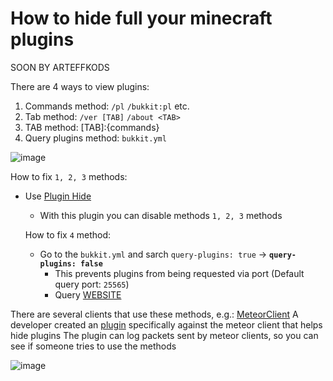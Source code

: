 # How to hide full your minecraft plugins

SOON BY ARTEFFKODS

There are 4 ways to view plugins:

1. Commands method: `/pl` `/bukkit:pl` etc.
2. Tab method: `/ver [TAB]` `/about <TAB>`
3. TAB method: [TAB]:{commands}
4. Query plugins method: `bukkit.yml`

![image](https://github.com/ArteffKod/hide-full-plugins/assets/68272364/3f2e6981-7cea-4336-8a02-f3c8ccd0a457)



How to fix `1, 2, 3` methods:

- Use [Plugin Hide](https://www.spigotmc.org/resources/plugin-hide-1-13-1-20-choose-which-commands-players-can-execute-and-see.68767/)
  - With this plugin you can disable methods `1, 2, 3` methods


  How to fix `4` method:

  - Go to the `bukkit.yml` and sarch `query-plugins: true` -> **`query-plugins: false`**
    - This prevents plugins from being requested via port (Default query port: `25565`)
    - Query [WEBSITE](https://mcsrvstat.us/)

There are several clients that use these methods, e.g.: [MeteorClient](https://meteorclient.com/)
A developer created an [plugin](https://www.spigotmc.org/resources/plugin-hide-1-16-1-20-hide-plugins-from-hacked-clients.112271/) specifically against the meteor client that helps hide plugins
The plugin can log packets sent by meteor clients, so you can see if someone tries to use the methods

![image](https://github.com/ArteffKod/hide-full-plugins/assets/68272364/93e8488d-7067-44bc-8915-d03826d15007)

